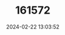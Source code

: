 ---
title: "161572"
category: "Potamotrygon castexi"
draft: false
date: 2024-02-22 13:03:52
languages:
  English: ["Vermiculate River Stingray"]
---
